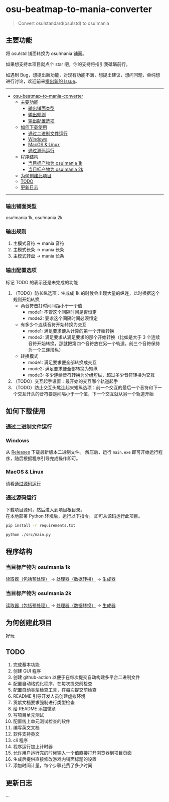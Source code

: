 # osu-beatmap-to-mania-converter

> Convert osu!standard(osu!std) to osu!mania

## 主要功能

将 osu!std 铺面转换为 osu!mania 铺面。

如果想支持本项目就点个 star 吧，你的支持将指引我砥砺前行。

如遇到 Bug，想提出新功能，对现有功能不满，想提出建议，想问问题，单纯想进行讨论，欢迎前来[提出新的 Issue](https://github.com/HowieHz/osu-beatmap-to-mania-converter/issues/new/choose)。

---

- [osu-beatmap-to-mania-converter](#osu-beatmap-to-mania-converter)
  - [主要功能](#主要功能)
    - [输出铺面类型](#输出铺面类型)
    - [输出规则](#输出规则)
    - [输出配置选项](#输出配置选项)
  - [如何下载使用](#如何下载使用)
    - [通过二进制文件运行](#通过二进制文件运行)
    - [Windows](#windows)
    - [MacOS \& Linux](#macos--linux)
    - [通过源码运行](#通过源码运行)
  - [程序结构](#程序结构)
    - [当目标产物为 osu!mania 1k](#当目标产物为-osumania-1k)
    - [当目标产物为 osu!mania 2k](#当目标产物为-osumania-2k)
  - [为何创建此项目](#为何创建此项目)
  - [TODO](#todo)
  - [更新日志](#更新日志)

---

### 输出铺面类型

osu!mania 1k, osu!mania 2k

### 输出规则

1. 主模式音符 -> mania 音符
2. 主模式长条 -> mania 长条
3. 主模式转盘 -> mania 长条

### 输出配置选项

标记 TODO 的表示还是未完成的功能

1. （TODO）防长纵选项：生成成 1k 的时候会出现大量的纵连，此时根据这个规则开始转换
   - 两音符击打时间间距小于一个值
     - mode1: 不管这个间隔时间是否恒定
     - mode2: 要求这个间隔时间必须恒定
   - 有多少个连续音符开始转换为交互
     - mode1: 满足要求便从计算的第一个开始转换
     - mode2: 满足要求从满足要求的那个开始转换（比如是大于 3 个连续音符开始转换，那就把第四个音符放在另一个轨道，前三个音符保持为一个三连段纵）
   - 转换模式
     - mode1: 满足要求便全部转换成交互
     - mode2: 满足要求便全部转换为短纵
     - mode3: 多少连续音符转换为分组短纵，超过多少音符转换为交互
2. （TODO）交互起手设置：最开始的交互哪个轨道起手
3. （TODO）防止交互头尾连起来短纵选项：前一个交互的最后一个音符和下一个交互开头的音符要是间隔小于一个值，下一个交互就从另一个轨道开始

## 如何下载使用

### 通过二进制文件运行

### Windows

从 [Releases](https://github.com/HowieHz/osu-beatmap-to-mania-converter/releases) 下载最新版本二进制文件。
解压后，运行 `main.exe` 即可开始运行程序，随后根据程序引导完成操作即可。

### MacOS & Linux

请看[通过源码运行](#通过源码运行)

### 通过源码运行

下载项目源码，然后进入到项目根目录。  
在本地部署 Python 环境后，运行以下指令。
即可从源码运行此项目。

```bash
pip install -r requirements.txt
```

```bash
python ./src/main.py
```

## 程序结构

### 当目标产物为 osu!mania 1k

[读取器（包括预处理）](./src/lib/reader/) -> [处理器（数据转换）](./src/lib/processor/) -> [生成器](./src/lib/exporter/)

### 当目标产物为 osu!mania 2k

[读取器（包括预处理）](./src/lib/reader/) -> [处理器（数据转换）](./src/lib/processor/) -> [生成器](./src/lib/exporter/)

## 为何创建此项目

好玩

## TODO

1. 完成基本功能
2. 创建 GUI 程序
3. 创建 github-action 以便于在每次提交自动构建多平台二进制文件
4. 配置自动格式化程序，在每次提交前检查
5. 配置自动类型检查工具，在每次提交前检查
6. README 引导开发人员创建虚拟环境
7. 贡献文档要求强制进行类型检查
8. 给 README 添加徽章
9. 写项目单元测试
10. 配置线上单元测试检查的软件
11. 编写英文文档
12. 软件支持英文
13. cli 程序
14. 程序运行加上计时器
15. 允许用户运行完的时候输入一个值直接打开浏览器到项目页面
16. 生成后提供直接修改游戏内铺面标题的设置
17. 添加时间计量，每个步骤花费了多少时间

## 更新日志

...
